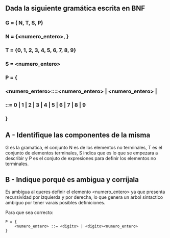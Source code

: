 ## Dada la siguiente gramática escrita en BNF

### G = ( N, T, S, P)
### N = {<numero_entero>, <digito> }
### T = {0, 1, 2, 3, 4, 5, 6, 7, 8, 9}
### S = <numero_entero>
### P = {
### <numero_entero>::=<digito><numero_entero> | <numero_entero><digito> | <digito>
### <digito> ::= 0 | 1 | 2 | 3 | 4 | 5 | 6 | 7 | 8 | 9
### }

## A - Identifique las componentes de la misma

G es la gramatica, el conjunto N es de los elementos no terminales, T es el conjunto de elementos terminales, S indica que es lo que se empezara a describir y P es el conjuto de expresiones para definir los elementos no terminales.


## B - Indique porqué es ambigua y corríjala

Es ambigua al queres definir el elemento <numero_entero> ya que presenta recursividad por izquierda y por derecha, lo que genera un arbol sintactico ambiguo por tener varais posibles definiciones.

Para que sea correcto:
```
P = {
	<numero_entero> ::= <digito> | <digito><numero_entero>
}
```